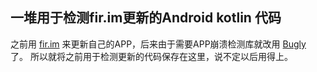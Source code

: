 ## 一堆用于检测fir.im更新的Android kotlin 代码

之前用 [fir.im](https://fir.im) 来更新自己的APP，后来由于需要APP崩溃检测库就改用 [Bugly](https://beta.bugly.qq.com) 了。
所以就将之前用于检测更新的代码保存在这里，说不定以后用得上。
